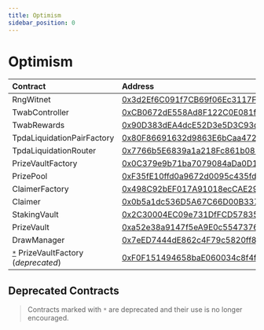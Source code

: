 ```yaml
---
title: Optimism
sidebar_position: 0
---
```


# Optimism

| Contract | Address |
| :--- | :--- |
| RngWitnet | [0x3d2Ef6C091f7CB69f06Ec3117F36A28BC596aa7B](https://optimistic.etherscan.io/address/0x3d2Ef6C091f7CB69f06Ec3117F36A28BC596aa7B) |
| TwabController | [0xCB0672dE558Ad8F122C0E081f0D35480aB3be167](https://optimistic.etherscan.io/address/0xCB0672dE558Ad8F122C0E081f0D35480aB3be167) |
| TwabRewards | [0x90D383dEA4dcE52D3e5D3C93dE75eF36da3Ea9Ea](https://optimistic.etherscan.io/address/0x90D383dEA4dcE52D3e5D3C93dE75eF36da3Ea9Ea) |
| TpdaLiquidationPairFactory | [0x80F86691632d9863E6bCaa472e5c34574F77c7D1](https://optimistic.etherscan.io/address/0x80F86691632d9863E6bCaa472e5c34574F77c7D1) |
| TpdaLiquidationRouter | [0x7766b5E6839a1a218Fc861b0810C504490876136](https://optimistic.etherscan.io/address/0x7766b5E6839a1a218Fc861b0810C504490876136) |
| PrizeVaultFactory | [0x0C379e9b71ba7079084aDa0D1c1Aeb85d24dFD39](https://optimistic.etherscan.io/address/0x0C379e9b71ba7079084aDa0D1c1Aeb85d24dFD39) |
| PrizePool | [0xF35fE10ffd0a9672d0095c435fd8767A7fe29B55](https://optimistic.etherscan.io/address/0xF35fE10ffd0a9672d0095c435fd8767A7fe29B55) |
| ClaimerFactory | [0x498C92bEF017A91018ecCAE29b3b3C531e3f4794](https://optimistic.etherscan.io/address/0x498C92bEF017A91018ecCAE29b3b3C531e3f4794) |
| Claimer | [0x0b5a1dc536D5A67C66D00B337E6b189385BD8438](https://optimistic.etherscan.io/address/0x0b5a1dc536D5A67C66D00B337E6b189385BD8438) |
| StakingVault | [0x2C30004EC09e731DfFCD5783569fb2E09C473732](https://optimistic.etherscan.io/address/0x2C30004EC09e731DfFCD5783569fb2E09C473732) |
| PrizeVault | [0xa52e38a9147f5eA9E0c5547376c21c9E3F3e5e1f](https://optimistic.etherscan.io/address/0xa52e38a9147f5eA9E0c5547376c21c9E3F3e5e1f) |
| DrawManager | [0x7eED7444dE862c4F79c5820ff867FA3A82641857](https://optimistic.etherscan.io/address/0x7eED7444dE862c4F79c5820ff867FA3A82641857) |
| [`*`](#deprecated-contracts) PrizeVaultFactory (*deprecated*) | [0xF0F151494658baE060034c8f4f199F74910ea806](https://optimistic.etherscan.io/address/0xF0F151494658baE060034c8f4f199F74910ea806) |

## Deprecated Contracts

> Contracts marked with `*` are deprecated and their use is no longer encouraged.